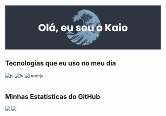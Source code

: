 [![MasterHead](https://github.com/Carnatie/Carnatie/blob/main/banner.png)](https://github.com/Carnatie) 

## Tecnologias que eu uso no meu dia

<div style="display: inline_block">
  <img align="center" alt="js" src="https://img.shields.io/badge/JavaScript-F7DF1E?style=for-the-badge&logo=javascript&logoColor=black" />
  <img align="center" alt="ts" src="https://img.shields.io/badge/TypeScript-007ACC?style=for-the-badge&logo=typescript&logoColor=white" />
  <img align="center" alt="nodejs" src="https://img.shields.io/badge/Node.js-43853D?style=for-the-badge&logo=node.js&logoColor=white" />
</div><br/>

## Minhas Estatísticas do GitHub
<div style="display: inline_block>
  <a href="https://github.com/Carnatie">
  <img height="180em" src="https://github-readme-stats.vercel.app/api?username=Carnatie&show_icons=true"/>
  <img height="180em" src="https://github-readme-stats.vercel.app/api/top-langs/?username=Carnatie&layout=compact"/>
</div>
